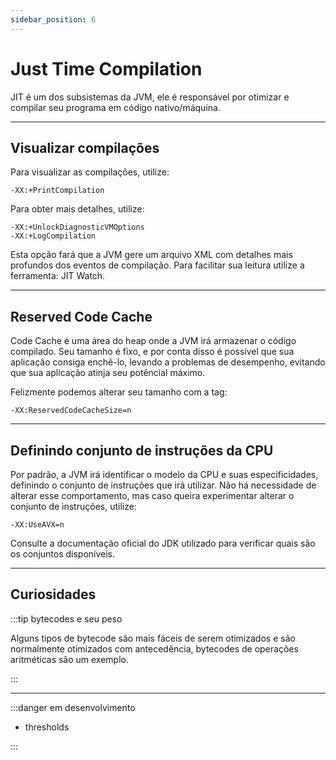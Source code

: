 ```yaml
---
sidebar_position: 6
---
```


# Just Time Compilation
JIT é um dos subsistemas da JVM, ele é responsável por otimizar e compilar seu programa em código nativo/máquina.

---
## Visualizar compilações

Para visualizar as compilações, utilize:
```shell
-XX:+PrintCompilation
```

Para obter mais detalhes, utilize:
```shell
-XX:+UnlockDiagnosticVMOptions
-XX:+LogCompilation
```
Esta opção fará que a JVM gere um arquivo XML com detalhes mais profundos dos eventos de compilação. Para facilitar sua
leitura utilize a ferramenta: JIT Watch.

---
## Reserved Code Cache

Code Cache é uma área do heap onde a JVM irá armazenar o código compilado. Seu tamanho é fixo, e por conta disso é possível
que sua aplicação consiga enchê-lo, levando a problemas de desempenho, evitando que sua aplicação atinja seu potêncial máximo.

Felizmente podemos alterar seu tamanho com a tag:
```shell
-XX:ReservedCodeCacheSize=n
```

---
## Definindo conjunto de instruções da CPU

Por padrão, a JVM irá identificar o modelo da CPU e suas especificidades, definindo o conjunto de instruções que irá utilizar.
Não há necessidade de alterar esse comportamento, mas caso queira experimentar alterar o conjunto de instruções, utilize:

```shell
-XX:UseAVX=n
```

Consulte a documentação oficial do JDK utilizado para verificar quais são os conjuntos disponíveis.

---
## Curiosidades

:::tip bytecodes e seu peso

Alguns tipos de bytecode são mais fáceis de serem otimizados e são normalmente otimizados com antecedência, bytecodes de
operações aritméticas são um exemplo.

:::

---
:::danger em desenvolvimento

- thresholds

:::